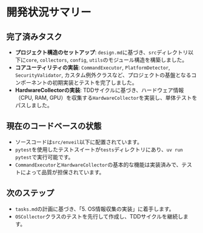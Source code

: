 # 開発状況サマリー

## 完了済みタスク

- **プロジェクト構造のセットアップ**: `design.md`に基づき、`src`ディレクトリ以下に`core`, `collectors`, `config`, `utils`のモジュール構造を構築しました。
- **コアユーティリティの実装**: `CommandExecutor`, `PlatformDetector`, `SecurityValidator`, カスタム例外クラスなど、プロジェクトの基盤となるコンポーネントの初期実装とテストを完了しました。
- **HardwareCollectorの実装**: TDDサイクルに基づき、ハードウェア情報（CPU, RAM, GPU）を収集する`HardwareCollector`を実装し、単体テストをパスしました。

## 現在のコードベースの状態

- ソースコードは`src/enveil`以下に配置されています。
- `pytest`を使用したテストスイートが`tests`ディレクトリにあり、`uv run pytest`で実行可能です。
- `CommandExecutor`と`HardwareCollector`の基本的な機能は実装済みで、テストによって品質が担保されています。

## 次のステップ

- `tasks.md`の計画に基づき、「5. OS情報収集の実装」に着手します。
- `OSCollector`クラスのテストを先行して作成し、TDDサイクルを継続します。
